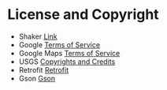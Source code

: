 # License and Copyright 
- Shaker [Link](LICENSE)
- Google [Terms of Service](https://policies.google.com/terms?hl=en)
- Google Maps [Terms of Service](https://cloud.google.com/maps-platform/terms/)
- USGS [Copyrights and Credits](https://www.usgs.gov/information-policies-and-instructions/copyrights-and-credits)
- Retrofit [Retrofit](https://square.github.io/retrofit/)
- Gson [Gson](https://github.com/google/gson)
       
